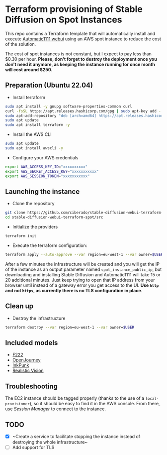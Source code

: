 # Terraform provisioning of Stable Diffusion on Spot Instances

This repo contains a Terraform template that will automatically install and execute
[Automatic1111 webui](https://github.com/AUTOMATIC1111/stable-diffusion-webui) using
an AWS spot instance to reduce the cost of the solution.

The cost of spot instances is not constant, but I expect to pay less than $0.30 per
hour. **Please, don't forget to destroy the deployment once you don't need it anymore,
as keeping the instance running for once month will cost around $250.**

## Preparation (Ubuntu 22.04)

* Install terraform

```bash
sudo apt install -y gnupg software-properties-common curl
curl -fsSL https://apt.releases.hashicorp.com/gpg | sudo apt-key add -
sudo apt-add-repository "deb [arch=amd64] https://apt.releases.hashicorp.com jammy main" -y
sudo apt update 
sudo apt install terraform -y
```

* Install the AWS CLI

```bash
sudo apt update
sudo apt install awscli -y
```

* Configure your AWS credentials

```bash
export AWS_ACCESS_KEY_ID="xxxxxxxxxx"
export AWS_SECRET_ACCESS_KEY="xxxxxxxxxxx"
export AWS_SESSION_TOKEN="xxxxxxxxxxx"
```

## Launching the instance

* Clone the repository

```bash
git clone https://github.com/ciberado/stable-diffusion-webui-terraform-spot
cd stable-diffusion-webui-terraform-spot/src
```

* Initialize the providers

```bash
terraform init
```

* Execute the terraform configuration:

```bash
terraform apply --auto-approve --var region=eu-west-1 --var owner=$USER
```

After a few minutes the infrastructure will be created and you will get the IP
of the instance as an output parameter named `spot_instance_public_ip`, but
downloading and installing Stable Diffusion and Automatic1111 will take 15 or
20 additional minutes. Just keep trying to open that IP address from your
browser until instead of a gateway error you get access to the UI. **Use `http`
and not `https`, as currently there is no TLS configuration in place**.

## Clean up

* Destroy the infrastructure

```bash
terraform destroy --var region=eu-west-1 --var owner=$USER
```

## Included models

- [F222](https://civitai.com/models/1188/f222)
- [OpenJourney](https://civitai.com/models/86/openjourney-aka-midjourney-v4)
- [InkPunk](https://civitai.com/models/1087/inkpunk-diffusion)
- [Realistic Vision](https://civitai.com/models/4201/realistic-vision-v20)

## Troubleshooting

The EC2 instance should be tagged properly (thanks to the use of a `local-provisioner`),
so it should be easy to find it in the AWS console. From there, use *Session Manager* to
connect to the instance.

## TODO

- [x] ~Create a service to facilitate stopping the instance instead of destroying the whole infrastructure~
- [ ] Add support for TLS
